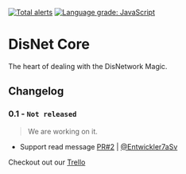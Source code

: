 [![Total alerts](https://img.shields.io/lgtm/alerts/g/DisNetwork/core.svg?logo=lgtm&logoWidth=18)](https://lgtm.com/projects/g/DisNetwork/core/alerts/)
[![Language grade: JavaScript](https://img.shields.io/lgtm/grade/javascript/g/DisNetwork/core.svg?logo=lgtm&logoWidth=18)](https://lgtm.com/projects/g/DisNetwork/core/context:javascript)
# DisNet Core
The heart of dealing with the DisNetwork Magic.

## Changelog

### **0.1 - `Not released`**
> We are working on it.

- Support read message [PR#2](https://github.com/DisNetwork/core/pull/2) | [@Entwickler7aSv](https://github.com/Entwickler7aSv)

Checkout out our [Trello](https://trello.com/b/TWN05AAJ/disnetwork)